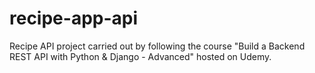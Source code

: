 # recipe-app-api
Recipe API project carried out by following the course "Build a Backend REST API with Python &amp; Django - Advanced" hosted on Udemy.

